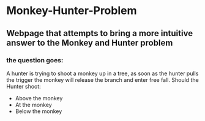 # Monkey-Hunter-Problem

## Webpage that attempts to bring a more intuitive answer to the Monkey and Hunter problem

### the question goes:
A hunter is trying to shoot a monkey up in a tree, as soon as the hunter pulls the trigger the monkey will release the branch and enter free fall. Should the Hunter shoot:
<ul>
<li>Above the monkey</li>
<li>At the monkey</li>
<li>Below the monkey</li>
</ul>
